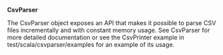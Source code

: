 **CsvParser**

The CsvParser object exposes an API that makes it possible to parse CSV files incrementally and with constant memory usage.
See CsvParser for more detailed documentation or see the CsvPrinter example in test/scala/csvparser/examples for an example of its usage.
